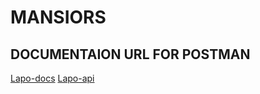 # MANSIORS
## DOCUMENTAION URL FOR POSTMAN
[Lapo-docs](https://documenter.getpostman.com/view/17848686/2sAYdcsCT7)
[Lapo-api](https://lapo-j3f0.onrender.com)